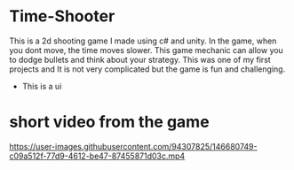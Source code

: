 # Time-Shooter
This is a 2d shooting game I made using c# and unity.
In the game, when you dont move, the time moves slower. This game mechanic can allow you to dodge bullets and think about your strategy.
This was one of my first projects and It is not very complicated but the game is fun and challenging.
* This is a ui
# short video from the game
https://user-images.githubusercontent.com/94307825/146680749-c09a512f-77d9-4612-be47-87455871d03c.mp4

